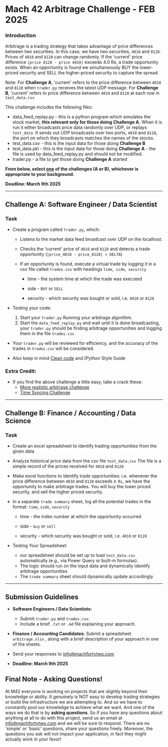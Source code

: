 # **Mach 42 Arbitrage Challenge - FEB 2025**  
### **Introduction**  
Arbitrage is a trading strategy that takes advantage of price differences between two securities. In this case, we have two securities, `4010` and `8128`. Prices of `4010` and `8128` can change randomly. If the 'current' price difference `|price 8128 - price 4010|` exceeds 4.0 Rs, a trade opportunity exists. When an opportunity is found we simultaneously BUY the lower-priced security and SELL the higher-priced security to capture the spread.

Note:  For **Challenge A**, 'current' refers to the price difference between `4010` and `8128` when `trader.py` receives the latest UDP message. For **Challenge B**, 'current' refers to price difference between `4010` and `8128` at each row in `test_data.csv`

This challenge includes the following files:

* data_feed_replay.py - this is a python program which simulates the stock market, **this relevant only for those doing Challenge A.** When it is run it either broadcasts price data randomly over UDP, or replays `test_data`. It sends out UDP broadcasts over two ports, `4010` and `8128`, the port on which they broadcasts matches the names of the stocks.
* test_data.csv  - this is the input data for those doing **Challenge B**
* test_data.pkl - this is the input data for those doing **Challenge A** - the file is used by data_feed_replay.py and should not be modified.
* trader.py - a file to get those doing **Challenge A**  started

**From below, select <u>one</u> of the challenges (A or B), whichever is appropriate to your background.**

**Deadline: March 9th 2025**

---

## **Challenge A: Software Engineer / Data Scientist**  
### **Task**  
- Create a program called `trader.py`, which:

  - Listens to the market data feed broadcast over UDP on the localhost.  

  - Checks the 'current' price of `4010` and `8128` and detects a trade opportunity (`|price_4010 - price_8128| > DELTA`)

  - If an opportunity is found, execute a virtual trade by logging it in a csv file called `trades.csv` with headings `time`,` side`,` security` 

    - time - the system time at which the trade was executed

    - side - `BUY` or `SELL`

    - security - which security was bought or sold, i.e. `4010` or `8128` 

- Testing your code:  
  1. Start your `trader.py` Running your arbitrage algorithm.  
  2. Start the `data_feed_replay.py`  and wait until it is done broadcasting, your `trader.py` should be finding arbitrage opportunities and logging them in the file `trades.csv`
  
- Your `trader.py` will be reviewed for efficiency, and the accuracy of the trades in `trades.csv` will be considered.

- Also keep in mind [Clean code](https://gist.github.com/wojteklu/73c6914cc446146b8b533c0988cf8d29) and [Python Style Guide

### Extra Credit:

  - If you find the above challenge a little easy, take a crack these:
    - [More realistic arbitrage challenge](https://gist.github.com/MirTunio/859ba1f48492eb010d1e89a05faff625)
    - [Time Syncing Challenge](https://github.com/MirTunio/M42-NTP_Project_Hiring-20240129)


---

## **Challenge B: Finance / Accounting**  / Data Science
### **Task**  
- Create an excel spreadsheet to identify trading opportunities from the given data

- Analyze historical price data from the csv file `test_data.csv`  The file is a simple record of the prices received for `4010` and `8128`

- Make excel functions to identify trade opportunities: i.e. whenever the price difference between `4010` and `8128` exceeds `4 Rs`, we have the opportunity to make arbitrage trades. You will buy the lower priced security, and sell the higher priced security.

- In a separate `trade summary` sheet, log all the potential trades in the format:
  `time`, `side`, `security`

  - time - the index number at which the opportunity occurred

  - side - `buy` or `sell`

  - security - which security was bought or sold, i.e. `4010` or `8128` 

- Testing Your Spreadsheet:
  - our spreadsheet should be set up to load `test_data.csv` automatically (e.g., via Power Query or built-in formulas).
  - The logic should run on the input data and dynamically identify arbitrage opportunities 
  - The `trade summary` sheet should dynamically update accordingly


---

## **Submission Guidelines**  
- **Software Engineers / Data Scientists:** 
  - Submit `trader.py` and `trades.csv`.
  - Include a brief `.txt` or `.md` file explaining your approach.

- **Finance / Accounting Candidates:** Submit a spreadsheet `arbitrage.xlsx` , along with a brief description of your approach in one of the sheets.
- Send your responses to info@machfortytwo.com
- **Deadline: March 9th 2025**

## **Final Note - Asking Questions!**

At M42 everyone is working on projects that are slightly beyond their knowledge or ability. It genuinely is NOT easy to develop trading strategies or build the infrastructure we are attempting to. And so we have to constantly pool our knowledge to achieve what we want. And one of the ways we do that is by **asking questions**. So if you have any questions about anything at all to do with this project, send us an email at info@machfortytwo.com and we will be sure to respond. There are no 'simple' or 'basic' questions, share your questions freely. Moreover, the questions you ask will not impact your application, in fact they might actually work in your favor!
